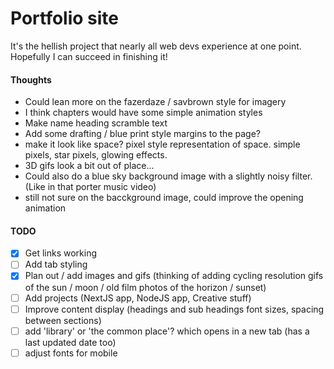 # Portfolio site

It's the hellish project that nearly all web devs experience at one point. Hopefully I can succeed in finishing it!

#### Thoughts

- Could lean more on the fazerdaze / savbrown style for imagery
- I think chapters would have some simple animation styles
- Make name heading scramble text
- Add some drafting / blue print style margins to the page?
- make it look like space? pixel style representation of space. simple pixels, star pixels, glowing effects.
- 3D gifs look a bit out of place...
- Could also do a blue sky background image with a slightly noisy filter. (Like in that porter music video)
- still not sure on the bacckground image, could improve the opening animation

#### TODO

- [x] Get links working
- [ ] Add tab styling
- [x] Plan out / add images and gifs (thinking of adding cycling resolution gifs of the sun / moon / old film photos of the horizon / sunset)
- [ ] Add projects (NextJS app, NodeJS app, Creative stuff)
- [ ] Improve content display (headings and sub headings font sizes, spacing between sections)
- [ ] add 'library' or 'the common place'? which opens in a new tab (has a last updated date too)
- [ ] adjust fonts for mobile
